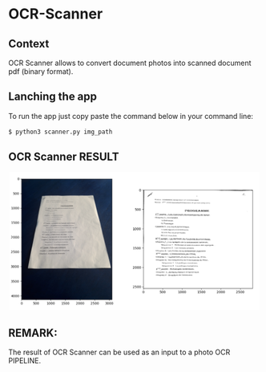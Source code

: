 # OCR-Scanner

Context
----
OCR Scanner allows to convert document photos into scanned document pdf (binary format).


Lanching the app
----
To run the app just copy paste the command below in your command line:
```sh
$ python3 scanner.py img_path
``` 
OCR Scanner RESULT
----
<p align="center">
  <img src="result.png" width="500" title="OCR Scanner RESULTS">
</p>

REMARK:
----
The result of OCR Scanner can be used as an input to a photo OCR PIPELINE.
